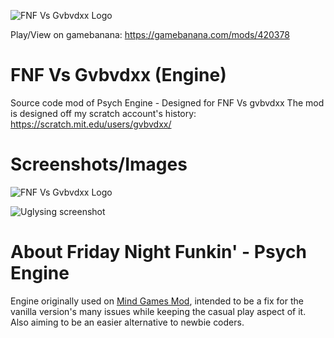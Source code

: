 ![FNF Vs Gvbvdxx Logo](https://github.com/gvbvdxx-test/FNFVsGvbvdxxEngine/assets/123641869/94005527-860d-48ac-a498-b8180cd2e122)


Play/View on gamebanana: https://gamebanana.com/mods/420378


# FNF Vs Gvbvdxx (Engine)
Source code mod of Psych Engine - Designed for FNF Vs gvbvdxx
The mod is designed off my scratch account's history: https://scratch.mit.edu/users/gvbvdxx/

# Screenshots/Images


![FNF Vs Gvbvdxx Logo](https://github.com/gvbvdxx-test/FNFVsGvbvdxxEngine/assets/123641869/94005527-860d-48ac-a498-b8180cd2e122)



![Uglysing screenshot](https://github.com/gvbvdxx-test/FNFVsGvbvdxxEngine/assets/123641869/50dc9c52-5cfd-4eb6-8a0c-a9a7ed45407a)


# About Friday Night Funkin' - Psych Engine
Engine originally used on [Mind Games Mod](https://gamebanana.com/mods/301107), intended to be a fix for the vanilla version's many issues while keeping the casual play aspect of it. Also aiming to be an easier alternative to newbie coders.
